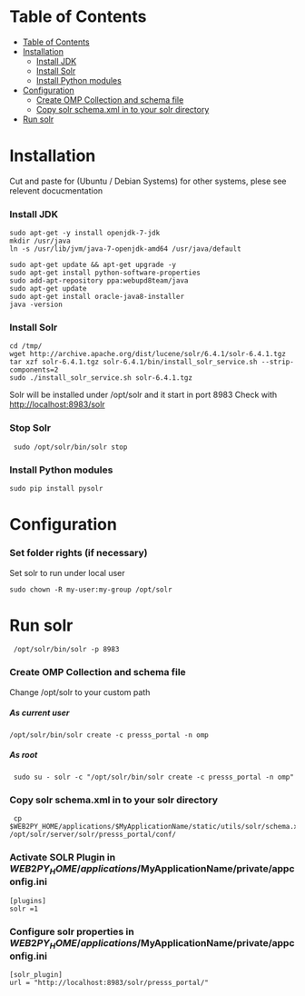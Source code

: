 
Table of Contents
=================

  * [Table of Contents](#table-of-contents)
  * [Installation](#installation)
      * [Install  JDK](#install--jdk)
      * [Install Solr](#install-solr)
      * [Install Python modules](#install-python-modules)
  * [Configuration](#configuration)
      * [Create OMP Collection and schema file](#create-omp-collection-and-schema-file)
      * [Copy solr schema.xml in to your solr directory](#copy-solr-schemaxml-in-to-your-solr-directory)
  * [Run solr](#run-solr)


# Installation

Cut and paste for (Ubuntu / Debian Systems) for other systems, plese see relevent  docucmentation
### Install  JDK

```
sudo apt-get -y install openjdk-7-jdk
mkdir /usr/java
ln -s /usr/lib/jvm/java-7-openjdk-amd64 /usr/java/default
```


```
sudo apt-get update && apt-get upgrade -y
sudo apt-get install python-software-properties
sudo add-apt-repository ppa:webupd8team/java
sudo apt-get update
sudo apt-get install oracle-java8-installer
java -version
```




### Install Solr
```
cd /tmp/
wget http://archive.apache.org/dist/lucene/solr/6.4.1/solr-6.4.1.tgz
tar xzf solr-6.4.1.tgz solr-6.4.1/bin/install_solr_service.sh --strip-components=2
sudo ./install_solr_service.sh solr-6.4.1.tgz
```


Solr will be installed under /opt/solr and it  start in port 8983
Check with [http://localhost:8983/solr](http://localhost:8983/solr)

### Stop Solr
```
 sudo /opt/solr/bin/solr stop
```



### Install Python modules

```
sudo pip install pysolr

```

# Configuration


### Set folder rights (if necessary)
Set solr to run under local user
```
sudo chown -R my-user:my-group /opt/solr
```

# Run solr

 ```
  /opt/solr/bin/solr -p 8983
  ```


### Create OMP Collection and schema file

Change /opt/solr  to your custom path
##### As current user

```
/opt/solr/bin/solr create -c presss_portal -n omp
```
##### As root
```
 sudo su - solr -c "/opt/solr/bin/solr create -c presss_portal -n omp"
 ```


### Copy solr schema.xml in to your solr directory

```
 cp $WEB2PY_HOME/applications/$MyApplicationName/static/utils/solr/schema.xml /opt/solr/server/solr/presss_portal/conf/
 ```
### Activate SOLR Plugin in $WEB2PY_HOME/applications/$MyApplicationName/private/appconfig.ini
```
[plugins]
solr =1
```

###  Configure solr properties in $WEB2PY_HOME/applications/$MyApplicationName/private/appconfig.ini
```
[solr_plugin]
url = "http://localhost:8983/solr/presss_portal/"
````
